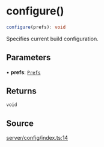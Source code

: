 # configure()

```ts
configure(prefs): void
```

Specifies current build configuration.

## Parameters

• **prefs**: [`Prefs`](../type-aliases/Prefs.md)

## Returns

`void`

## Source

[server/config/index.ts:14](https://github.com/Elringus/Imgit/blob/fc320a2/src/server/config/index.ts#L14)
